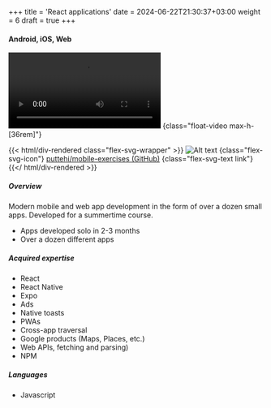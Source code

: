 +++
title = 'React applications'
date = 2024-06-22T21:30:37+03:00
weight = 6
draft = true
+++

#### Android, iOS, Web

![Alt text](mp4/react.mp4)
{class="float-video max-h-[36rem]"}

{{< html/div-rendered class="flex-svg-wrapper" >}}
![Alt text](svg/code-slash.svg)
{class="flex-svg-icon"}
[puttehi/mobile-exercises (GitHub)](https://github.com/puttehi/mobile-exercises)
{class="flex-svg-text link"}
{{</ html/div-rendered >}}

##### Overview

Modern mobile and web app development in the form of over a dozen small apps. Developed for a summertime course.

- Apps developed solo in 2-3 months
- Over a dozen different apps

##### Acquired expertise

- React
- React Native
- Expo
- Ads
- Native toasts
- PWAs
- Cross-app traversal
- Google products (Maps, Places, etc.)
- Web APIs, fetching and parsing)
- NPM

##### Languages

- Javascript


